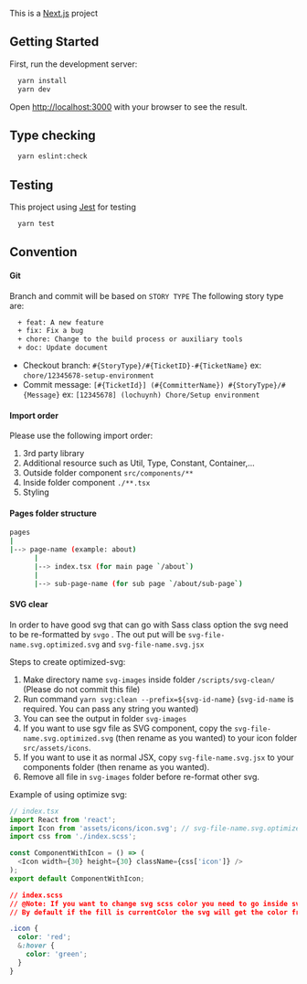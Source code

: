 This is a [Next.js](https://nextjs.org/) project

## Getting Started

First, run the development server:

```bash
  yarn install
  yarn dev
```

Open [http://localhost:3000](http://localhost:3000) with your browser to see the result.

## Type checking

```bash
  yarn eslint:check
```

## Testing

This project using [Jest](https://jestjs.io/docs/en/getting-started) for testing

```bash
  yarn test
```

## Convention

#### Git

Branch and commit will be based on `STORY TYPE`
The following story type are:

```bash
  + feat: A new feature
  + fix: Fix a bug
  + chore: Change to the build process or auxiliary tools
  + doc: Update document
```

- Checkout branch: `#{StoryType}/#{TicketID}-#{TicketName}`
  ex: `chore/12345678-setup-environment`
- Commit message: `[#{TicketId}] (#{CommitterName}) #{StoryType}/#{Message}`
  ex: `[12345678] (lochuynh) Chore/Setup environment`

#### Import order

Please use the following import order:

1. 3rd party library
2. Additional resource such as Util, Type, Constant, Container,...
3. Outside folder component `src/components/**`
4. Inside folder component `./**.tsx`
5. Styling

#### Pages folder structure

```bash
pages
|
|--> page-name (example: about)
      |
      |--> index.tsx (for main page `/about`)
      |
      |--> sub-page-name (for sub page `/about/sub-page`)
```

#### SVG clear

In order to have good svg that can go with Sass class option the svg need to be re-formatted by `svgo` .
The out put will be `svg-file-name.svg.optimized.svg` and `svg-file-name.svg.jsx`

Steps to create optimized-svg:

1. Make directory name `svg-images` inside folder `/scripts/svg-clean/` (Please do not commit this file)
2. Run command `yarn svg:clean --prefix=${svg-id-name}` (`svg-id-name` is required. You can pass any string you wanted)
3. You can see the output in folder `svg-images`
4. If you want to use sgv file as SVG component, copy the `svg-file-name.svg.optimized.svg` (then rename as you wanted) to your icon folder `src/assets/icons`.
5. If you want to use it as normal JSX, copy `svg-file-name.svg.jsx` to your components folder (then rename as you wanted).
6. Remove all file in `svg-images` folder before re-format other svg.

Example of using optimize svg:

```javascript
// index.tsx
import React from 'react';
import Icon from 'assets/icons/icon.svg'; // svg-file-name.svg.optimized.svg after rename
import css from './index.scss';

const ComponentWithIcon = () => (
  <Icon width={30} height={30} className={css['icon']} />
);
export default ComponentWithIcon;
```

```css
// index.scss
// @Note: If you want to change svg scss color you need to go inside svg image file, edit fill="${some-color}" in <path> to fill="currentColor"
// By default if the fill is currentColor the svg will get the color from scss class

.icon {
  color: 'red';
  &:hover {
    color: 'green';
  }
}
```

<!-- #### Graphql auto generated typescript

[graphql-codegen](https://graphql-code-generator.com/docs/getting-started/) is responsible for graphql type script generated.

- Code generator can be config in codegen.yml.<br/>
- All generated types are in `src/types/generatedGraphql.ts`. Please **DO NOT ADD** anything by yourself in this file. Everything will be overridden by `graphql-codegen`.<br/>
- By default, while running `yarn dev` code generator will automatically watch for schema changes and update `src/types/generatedGraphql.ts` file. You do not need to do anything<br/>
- In order to manually run code-gen, run `yarn generate:graphql`.
- Preference using typescript with.

#### TypeDefs and local state

- All typeDefs muse be put in `src/typeDefs/clientSchema.ts`.<br>
- Graphql code generator will automatically generate and merge both sever and client schema together.<br>
- In order to call query from local state we will use tag `@client`. For example:

```javascript
import gql from 'graphql-tag';

export const GET_TYPE_DEF = gql`
  query getTypeDefTesting {
    getTypeDefTesting @client {
      typeDef
    }
  }
`;
```

- You can [read more](https://www.apollographql.com/docs/react/data/local-state/) about local state and typeDefs here -->

